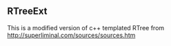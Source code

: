 ## RTreeExt
This is a modified version of c++ templated RTree from http://superliminal.com/sources/sources.htm
